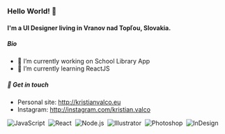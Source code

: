 ### Hello World! 👋

#### I'm a UI Designer living in Vranov nad Topľou, Slovakia.


##### Bio
- 🔭 I’m currently working on School Library App
- 🌱 I’m currently learning ReactJS

##### 🔗 Get in touch
- Personal site: http://kristianvalco.eu
- Instagram: http://instagram.com/kristian.valco

![JavaScript](https://img.shields.io/badge/-JavaScript-05122A?style=flat&logo=javascript)&nbsp;
![React](https://img.shields.io/badge/-React-05122A?style=flat&logo=react)&nbsp;
![Node.js](https://img.shields.io/badge/-Node.js-05122A?style=flat&logo=node.js)&nbsp;
![Illustrator](https://img.shields.io/badge/-Illustrator-05122A?style=flat&logo=adobe-illustrator)&nbsp;
![Photoshop](https://img.shields.io/badge/-Photoshop-05122A?style=flat&logo=adobe-photoshop)&nbsp;
![InDesign](https://img.shields.io/badge/-InDesign-05122A?style=flat&logo=adobe-indesign)
